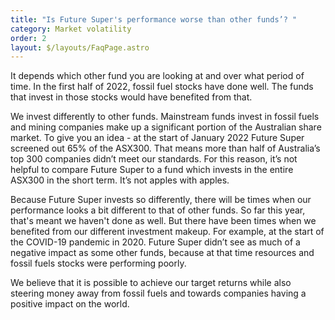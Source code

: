 ```yaml
---
title: "Is Future Super's performance worse than other funds’? "
category: Market volatility
order: 2
layout: $/layouts/FaqPage.astro
---
```

It depends which other fund you are looking at and over what period of time. In the first half of 2022, fossil fuel stocks have done well. The funds that invest in those stocks would have benefited from that.
 


We invest differently to other funds. Mainstream funds invest in fossil fuels and mining companies make up a significant portion of the Australian share market. To give you an idea - at the start of January 2022 Future Super screened out 65% of the ASX300. That means more than half of Australia’s top 300 companies didn’t meet our standards. For this reason, it’s not helpful to compare Future Super to a fund which invests in the entire ASX300 in the short term. It’s not apples with apples. 

Because Future Super invests so differently, there will be times when our performance looks a bit different to that of other funds. So far this year, that's meant we haven't done as well. But there have been times when we benefited from our different investment makeup. For example, at the start of the COVID-19 pandemic in 2020. Future Super didn’t see as much of a negative impact as some other funds, because at that time resources and fossil fuels stocks were performing poorly. 

We believe that it is possible to achieve our target returns while also steering money away from fossil fuels and towards companies having a positive impact on the world. 

